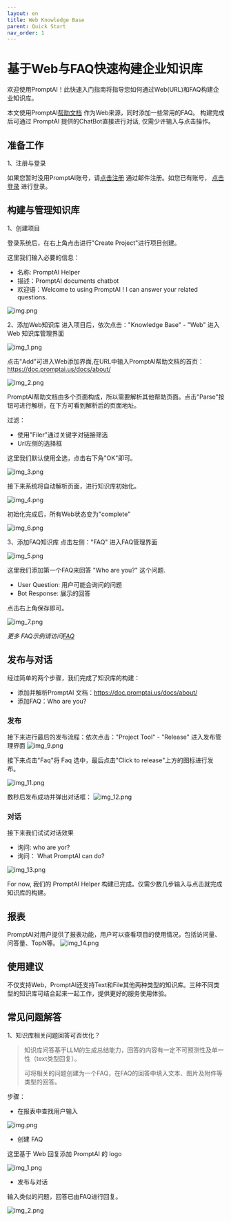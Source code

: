 ```yaml
---
layout: en
title: Web Knowledge Base
parent: Quick Start
nav_order: 1
---
```

# 基于Web与FAQ快速构建企业知识库
欢迎使用PromptAI！此快速入门指南将指导您如何通过Web(URL)和FAQ构建企业知识库。

本文使用PromptAI[帮助文档](https://doc.promptai.us/docs/about/) 作为Web来源，同时添加一些常用的FAQ。
构建完成后可通过 PromptAI 提供的ChatBot直接进行对话, 仅需少许输入与点击操作。

## 准备工作
1、注册与登录

如果您暂时没用PromptAI账号，请[点击注册](https://app.promptai.us/register) 通过邮件注册。如您已有账号， [点击登录](https://app.promptai.us/login) 进行登录。

  
## 构建与管理知识库
1、创建项目

登录系统后，在右上角点击进行"Create Project"进行项目创建。

这里我们输入必要的信息：
- 名称: PromptAI Helper
- 描述：PromptAI documents chatbot
- 欢迎语：Welcome to using PromptAI ! I can answer your related questions.

![img.png](/assets/images/quick_start/kb/kb-01.png)

2、添加Web知识库
进入项目后，依次点击："Knowledge Base" - "Web" 进入 Web 知识库管理界面

![img_1.png](/assets/images/quick_start/kb/kb-02.png)

点击"Add"可进入Web添加界面,在URL中输入PromptAI帮助文档的首页：https://doc.promptai.us/docs/about/

![img_2.png](/assets/images/quick_start/kb/kb-03.png)

PromptAI帮助文档由多个页面构成，所以需要解析其他帮助页面。点击"Parse"按钮可进行解析，在下方可看到解析后的页面地址。

过滤：
- 使用"Filer"通过关键字对链接筛选
- Url左侧的选择框


这里我们默认使用全选，点击右下角"OK"即可。

![img_3.png](/assets/images/quick_start/kb/kb-04.png)

接下来系统将自动解析页面，进行知识库初始化。

![img_4.png](/assets/images/quick_start/kb/kb-05.png)


初始化完成后，所有Web状态变为"complete"

![img_6.png](/assets/images/quick_start/kb/kb-06.png)

3、添加FAQ知识库
点击左侧："FAQ" 进入FAQ管理界面

![img_5.png](/assets/images/quick_start/kb/kb-07.png)

这里我们添加第一个FAQ来回答 "Who are you?" 这个问题.

- User Question: 用户可能会询问的问题
- Bot  Response: 展示的回答

点击右上角保存即可。

![img_7.png](/assets/images/quick_start/kb/kb-08.png)

*更多 FAQ示例请访问[FAQ](/docs/tutorial/faq/)*

## 发布与对话
经过简单的两个步骤，我们完成了知识库的构建：
- 添加并解析PromptAI 文档：https://doc.promptai.us/docs/about/
- 添加FAQ：Who are you?

### 发布
接下来进行最后的发布流程：依次点击："Project Tool" - "Release" 进入发布管理界面
![img_9.png](/assets/images/quick_start/kb/kb-09.png)

接下来点击"Faq"将 Faq 选中，最后点击"Click to release"上方的图标进行发布。

![img_11.png](/assets/images/quick_start/kb/kb-10.png)

数秒后发布成功并弹出对话框：
![img_12.png](/assets/images/quick_start/kb/kb-11.png)

### 对话

接下来我们试试对话效果
- 询问: who are yor?
- 询问： What PromptAI can do?

![img_13.png](/assets/images/quick_start/kb/kb-12.png)

For now, 我们的 PromptAI Helper 构建已完成。仅需少数几步输入与点击就完成知识库的构建。
## 报表

PromptAI对用户提供了报表功能，用户可以查看项目的使用情况，包括访问量、问答量、TopN等。
![img_14.png](/assets/images/quick_start/kb/kb-13.png)


## 使用建议
不仅支持Web，PromptAI还支持Text和File其他两种类型的知识库。三种不同类型的知识库可结合起来一起工作，提供更好的服务使用体验。

## 常见问题解答

1、知识库相关问题回答可否优化？
> 知识库问答基于LLM的生成总结能力，回答的内容有一定不可预测性及单一性（text类型回复）。
> 
> 可将相关的问题创建为一个FAQ，在FAQ的回答中填入文本、图片及附件等类型的回答。

步骤：

- 在报表中查找用户输入

![img.png](/assets/images/quick_start/kb/kb-14.png)

- 创建 FAQ

这里基于 Web 回复添加 PromptAI 的 logo

![img_1.png](/assets/images/quick_start/kb/kb-15.png)

- 发布与对话

输入类似的问题，回答已由FAQ进行回复。

![img_2.png](/assets/images/quick_start/kb/kb-16.png)
